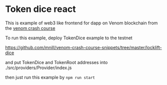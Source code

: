 # Token dice react

This is example of web3 like frontend for dapp on Venom blockchain from
the [venom crash course](https://venom.guide)

To run this example, deploy TokenDice example to the testnet

https://github.com/mnill/venom-crash-course-snippets/tree/master/locklift-dice

and put TokenDice and TokenRoot addresses into ./src/providers/Provider/index.js

then just run this example by `npm run start`

